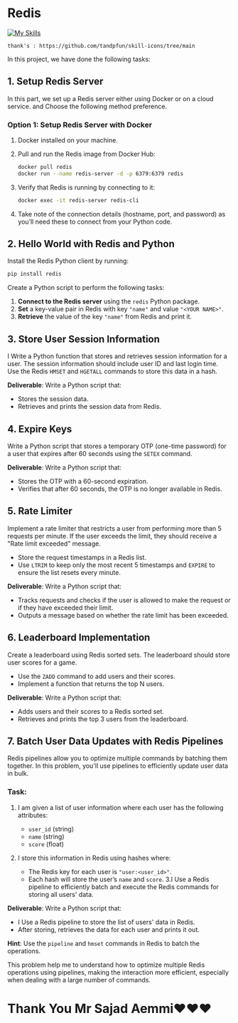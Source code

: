 # Redis
[![My Skills](https://skillicons.dev/icons?i=redis)](https://redis.io)

```
thank's : https://github.com/tandpfun/skill-icons/tree/main
```

In this project, we have done the following tasks: 

## **1. Setup Redis Server**

In this part, we set up a Redis server either using Docker or on a cloud service. and Choose the following method preference.

### **Option 1: Setup Redis Server with Docker**

1. Docker installed on your machine.
2. Pull and run the Redis image from Docker Hub:
    
    ```bash
    docker pull redis
    docker run --name redis-server -d -p 6379:6379 redis
    ```
    
3. Verify that Redis is running by connecting to it:
    
    ```bash
    docker exec -it redis-server redis-cli
    ```
    
3. Take note of the connection details (hostname, port, and password) as you’ll need these to connect from your Python code.

## **2. Hello World with Redis and Python**

Install the Redis Python client by running:

```bash
pip install redis
```

Create a Python script to perform the following tasks:

1. **Connect to the Redis server** using the `redis` Python package.
2. **Set** a key-value pair in Redis with key `"name"` and value `"<YOUR NAME>"`.
3. **Retrieve** the value of the key `"name"` from Redis and print it.

## **3. Store User Session Information**

I Write a Python function that stores and retrieves session information for a user. The session information should include user ID and last login time. Use the Redis `HMSET` and `HGETALL` commands to store this data in a hash.


**Deliverable**: Write a Python script that:

- Stores the session data.
- Retrieves and prints the session data from Redis.

## **4. Expire Keys**

Write a Python script that stores a temporary OTP (one-time password) for a user that expires after 60 seconds using the `SETEX` command.

**Deliverable**: Write a Python script that:

- Stores the OTP with a 60-second expiration.
- Verifies that after 60 seconds, the OTP is no longer available in Redis.

## **5. Rate Limiter**

Implement a rate limiter that restricts a user from performing more than 5 requests per minute. If the user exceeds the limit, they should receive a "Rate limit exceeded" message.

- Store the request timestamps in a Redis list.
- Use `LTRIM` to keep only the most recent 5 timestamps and `EXPIRE` to ensure the list resets every minute.

**Deliverable**: Write a Python script that:

- Tracks requests and checks if the user is allowed to make the request or if they have exceeded their limit.
- Outputs a message based on whether the rate limit has been exceeded.

## **6. Leaderboard Implementation**

Create a leaderboard using Redis sorted sets. The leaderboard should store user scores for a game.

- Use the `ZADD` command to add users and their scores.
- Implement a function that returns the top N users.

**Deliverable**: Write a Python script that:

- Adds users and their scores to a Redis sorted set.
- Retrieves and prints the top 3 users from the leaderboard.

## **7. Batch User Data Updates with Redis Pipelines**

Redis pipelines allow you to optimize multiple commands by batching them together. In this problem, you'll use pipelines to efficiently update user data in bulk.

### **Task:**

1. I am  given a list of user information where each user has the following attributes:
    - `user_id` (string)
    - `name` (string)
    - `score` (float)
    
2. I store this information in Redis using hashes where:
    - The Redis key for each user is `"user:<user_id>"`.
    - Each hash will store the user’s `name` and `score`.
3.I Use a Redis pipeline to efficiently batch and execute the Redis commands for storing all users' data.

**Deliverable**: Write a Python script that:

- I Use a Redis pipeline to store the list of users' data in Redis.
- After storing, retrieves the data for each user and prints it out.

**Hint**: Use the `pipeline` and `hmset` commands in Redis to batch the operations.

This problem  help me to understand how to optimize multiple Redis operations using pipelines, making the interaction more efficient, especially when dealing with a large number of commands.
# Thank You Mr Sajad Aemmi❤️❤️❤️

